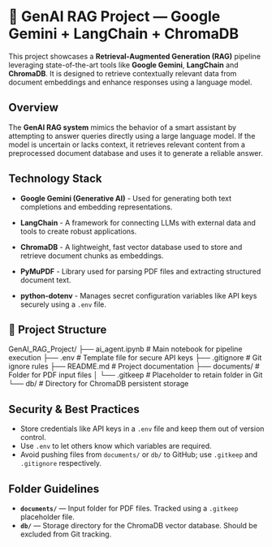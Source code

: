 # 🤖 GenAI RAG Project — Google Gemini + LangChain + ChromaDB

This project showcases a **Retrieval-Augmented Generation (RAG)** pipeline leveraging state-of-the-art tools like **Google Gemini**, **LangChain** and **ChromaDB**. It is designed to retrieve contextually relevant data from document embeddings and enhance responses using a language model.

## Overview

The **GenAI RAG system** mimics the behavior of a smart assistant by attempting to answer queries directly using a large language model. If the model is uncertain or lacks context, it retrieves relevant content from a preprocessed document database and uses it to generate a reliable answer.

## Technology Stack

- **Google Gemini (Generative AI)** - Used for generating both text completions and embedding representations.

- **LangChain** - A framework for connecting LLMs with external data and tools to create robust applications.

- **ChromaDB** - A lightweight, fast vector database used to store and retrieve document chunks as embeddings.

- **PyMuPDF** - Library used for parsing PDF files and extracting structured document text.

- **python-dotenv** - Manages secret configuration variables like API keys securely using a `.env` file.

## 📁 Project Structure

GenAI_RAG_Project/
├── ai_agent.ipynb # Main notebook for pipeline execution
├── .env # Template file for secure API keys
├── .gitignore # Git ignore rules
├── README.md # Project documentation
├── documents/ # Folder for PDF input files
│ └── .gitkeep # Placeholder to retain folder in Git
└── db/ # Directory for ChromaDB persistent storage

## Security & Best Practices

- Store credentials like API keys in a `.env` file and keep them out of version control.
- Use `.env` to let others know which variables are required.
- Avoid pushing files from `documents/` or `db/` to GitHub; use `.gitkeep` and `.gitignore` respectively.

## Folder Guidelines

- **`documents/`** — Input folder for PDF files. Tracked using a `.gitkeep` placeholder file.
- **`db/`** — Storage directory for the ChromaDB vector database. Should be excluded from Git tracking.
